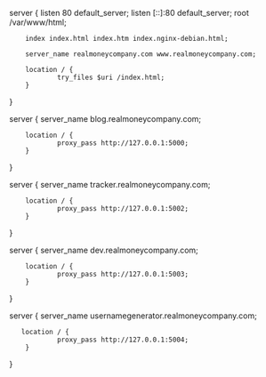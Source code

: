 server {
        listen 80 default_server;
        listen [::]:80 default_server;
        root /var/www/html;

        index index.html index.htm index.nginx-debian.html;

        server_name realmoneycompany.com www.realmoneycompany.com;

        location / {
                try_files $uri /index.html;
        }
}

server {
        server_name blog.realmoneycompany.com;

        location / {
                proxy_pass http://127.0.0.1:5000;
        }
}

server {
        server_name tracker.realmoneycompany.com;

        location / {
                proxy_pass http://127.0.0.1:5002;
        }
}

server {
        server_name dev.realmoneycompany.com;

        location / {
                proxy_pass http://127.0.0.1:5003;
        }
}

server {
       server_name usernamegenerator.realmoneycompany.com;

       location / {
                proxy_pass http://127.0.0.1:5004;
        }
}
